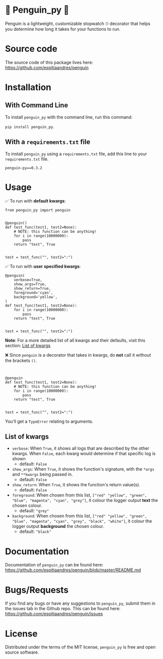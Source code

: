 # 🐧 Penguin_py 🐧

Penguin is a lightweight, customizable stopwatch ⏱ decorator that helps you determine how long it takes for your functions to run.

# Source code

The source code of this package lives here: https://github.com/espitiaandres/penguin

# Installation

## With Command Line

To install `penguin_py` with the command line, run this command:

`pip install penguin_py`.

## With a `requirements.txt` file

To install `penguin_py` using a `requirements.txt` file, add this line to your `requirements.txt` file.

`penguin-py==0.3.2`

# Usage

✅ To run with **default kwargs**:

```
from penguin_py import penguin


@penguin()
def test_func(test1, test2=None):
    # NOTE: this function can be anything!
    for i in range(10000000):
        pass
    return "test", True


test = test_func("", test2=":")
```

✅ To run with **user specified kwargs**:

```
@penguin(
    verbose=True,
    show_args=True,
    show_return=True,
    foreground='cyan',
    background='yellow',
)
def test_func(test1, test2=None):
    for i in range(10000000):
        pass
    return "test", True


test = test_func("", test2=":")
```

**Note**: For a more detailed list of all kwargs and their defaults, visit this section: [List of kwargs](#kwargs_list)

❌ Since `penguin` is a decorator that takes in kwargs, do **not** call it without the brackets `()`.

```from penguin_py import penguin


@penguin
def test_func(test1, test2=None):
    # NOTE: this function can be anything!
    for i in range(10000000):
        pass
    return "test", True


test = test_func("", test2=":")
```

You'll get a `TypeError` relating to arguments.

## List of kwargs

- `verbose`: When `True`, it shows all logs that are described by the other kwargs. When `False`,
each kwarg would determine if that specific log is shown
    - default: `False`
- `show_args`: When `True`, it shows the function's signature, with the `*args` and `**kwargs` being passed in.
    - default: `False`
- `show_return`: When `True`, it shows the function's return value(s).
    - default: `False`
- `foreground`: When chosen from this list, `["red" "yellow", "green", "blue", "magenta", "cyan", "grey"]`, it colour the logger output **text** the chosen colour.
    - default: `"grey"`
- `background`: When chosen from this list, `["red" "yellow", "green", "blue", "magenta", "cyan", "grey", "black", "white"]`, it colour the logger output **background** the chosen colour.
    - default: `"black"`

# Documentation

Documentation of `penguin_py` can be found here: https://github.com/espitiaandres/penguin/blob/master/README.md

# Bugs/Requests

If you find any bugs or have any suggestions to `penguin_py`, submit them in the issues tab in the Github repo. This can be found here: https://github.com/espitiaandres/penguin/issues

# License

Distributed under the terms of the MIT license, `penguin_py` is free and open source software.
